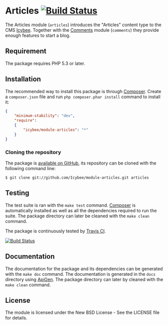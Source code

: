 # Articles [![Build Status](https://travis-ci.org/Icybee/module-articles.png?branch=master)](https://travis-ci.org/Icybee/module-articles)

The Articles module (`articles`) introduces the "Articles" content type to the CMS
[Icybee](http://icybee.org). Together with the [Comments](https://github.com/Icybee/module-comments)
module (`comments`) they provide enough features to start a blog.





## Requirement

The package requires PHP 5.3 or later.





## Installation

The recommended way to install this package is through [Composer](http://getcomposer.org/).
Create a `composer.json` file and run `php composer.phar install` command to install it:

```json
{
	"minimum-stability": "dev",
	"require":
	{
		"icybee/module-articles": "*"
	}
}
```





### Cloning the repository

The package is [available on GitHub](https://github.com/Icybee/module-articles), its repository can be
cloned with the following command line:

	$ git clone git://github.com/Icybee/module-articles.git articles





## Testing

The test suite is ran with the `make test` command. [Composer](http://getcomposer.org/) is
automatically installed as well as all the dependencies required to run the suite. The package
directory can later be cleaned with the `make clean` command.

The package is continuously tested by [Travis CI](http://about.travis-ci.org/).

[![Build Status](https://travis-ci.org/Icybee/module-articles.png?branch=master)](https://travis-ci.org/Icybee/module-articles)





## Documentation

The documentation for the package and its dependencies can be generated with the `make doc`
command. The documentation is generated in the `docs` directory using [ApiGen](http://apigen.org/).
The package directory can later by cleaned with the `make clean` command.





## License

The module is licensed under the New BSD License - See the LICENSE file for details.